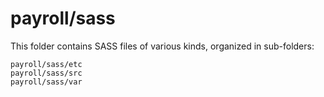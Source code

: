 # payroll/sass

This folder contains SASS files of various kinds, organized in sub-folders:

    payroll/sass/etc
    payroll/sass/src
    payroll/sass/var
